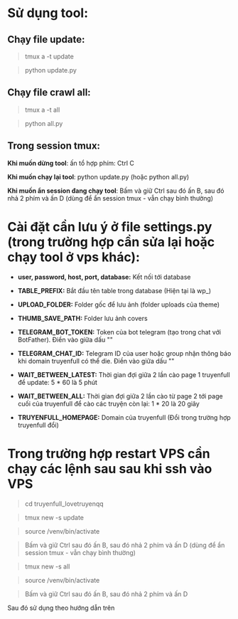 # Sử dụng tool:

## Chạy file update:

> tmux a -t update

> python update.py

## Chạy file crawl all:

> tmux a -t all

> python all.py

## Trong session tmux:

**Khi muốn dừng tool**: ấn tổ hợp phím: Ctrl C

**Khi muốn chạy lại tool**: python update.py (hoặc python all.py)

**Khi muốn ẩn session đang chạy tool**: Bấm và giữ Ctrl sau đó ấn B, sau đó nhả 2 phím và ấn D (dùng để ẩn session tmux - vẫn chạy bình thường)

# Cài đặt cần lưu ý ở file settings.py (trong trường hợp cần sửa lại hoặc chạy tool ở vps khác):

- **user, password, host, port, database:** Kết nối tới database
- **TABLE_PREFIX:** Bắt đầu tên table trong database (Hiện tại là wp\_)

- **UPLOAD_FOLDER:** Folder gốc để lưu ảnh (folder uploads của theme)

- **THUMB_SAVE_PATH:** Folder lưu ảnh covers

- **TELEGRAM_BOT_TOKEN:** Token của bot telegram (tạo trong chat với BotFather). Điền vào giữa dấu ""
- **TELEGRAM_CHAT_ID:** Telegram ID của user hoặc group nhận thông báo khi domain truyenfull có thể die. Điền vào giữa dấu ""

- **WAIT_BETWEEN_LATEST:** Thời gian đợi giữa 2 lần cào page 1 truyenfull để update: 5 \* 60 là 5 phút
- **WAIT_BETWEEN_ALL:** Thời gian đợi giữa 2 lần cào từ page 2 tới page cuối của truyenfull để cào các truyện còn lại: 1 \* 20 là 20 giây

- **TRUYENFULL_HOMEPAGE:** Domain của truyenfull (Đổi trong trường hợp truyenfull đổi)

# Trong trường hợp restart VPS cần chạy các lệnh sau sau khi ssh vào VPS

> cd truyenfull_lovetruyenqq

> tmux new -s update

> source /venv/bin/activate

> Bấm và giữ Ctrl sau đó ấn B, sau đó nhả 2 phím và ấn D (dùng để ẩn session tmux - vẫn chạy bình thường)

> tmux new -s all

> source /venv/bin/activate

> Bấm và giữ Ctrl sau đó ấn B, sau đó nhả 2 phím và ấn D

Sau đó sử dụng theo hướng dẫn trên
